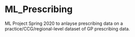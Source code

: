 # ML_Prescribing
ML Project Spring 2020 to anlayse prescribing data on a practice/CCG/regional-level dataset of GP prescribing data.
